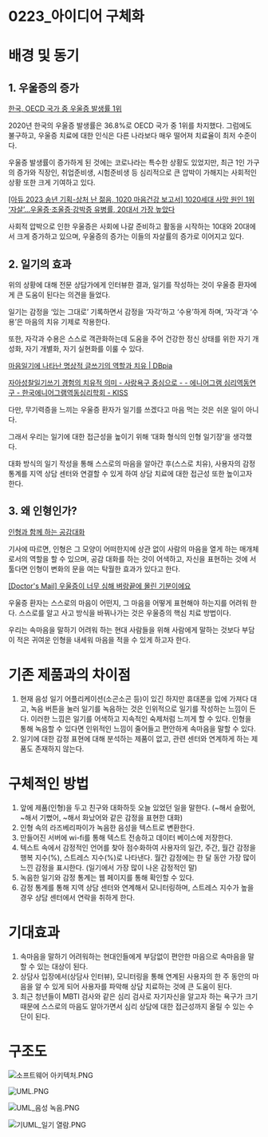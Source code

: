 # 0223_아이디어 구체화

# 배경 및 동기

## 1. 우울증의 증가

[한국, OECD 국가 중 우울증 발생률 1위](https://www.hidoc.co.kr/healthstory/news/C0000610421)

2020년 한국의 우울증 발생률은 36.8%로 OECD 국가 중 1위를 차지했다. 그럼에도 불구하고, 우울증 치료에 대한 인식은 다른 나라보다 매우 떨어져 치료율이 최저 수준이다. 

우울증 발생률이 증가하게 된 것에는 코로나라는 특수한 상황도 있었지만, 최근 1인 가구의 증가와 직장인, 취업준비생, 시험준비생 등 심리적으로 큰 압박이 가해지는 사회적인 상황 또한 크게 기여하고 있다.

[[아듀 2023 송년 기획-상처 난 젊음, 1020 마음건강 보고서] 1020세대 사망 원인 1위 ‘자살’…우울증·조울증·강박증 유병률, 20대서 가장 높았다](https://m.khan.co.kr/national/health-welfare/article/202312180600055#c2b)

사회적 압박으로 인한 우울증은 사회에 나갈 준비하고 활동을 시작하는 10대와 20대에서 크게 증가하고 있으며, 우울증의 증가는 이들의 자살률의 증가로 이어지고 있다.

## 2. 일기의 효과

위의 상황에 대해 전문 상담가에게 인터뷰한 결과, 일기를 작성하는 것이 우울증 환자에게 큰 도움이 된다는 의견을 들었다.

일기는 감정을 ‘있는 그대로’ 기록하면서 감정을 ‘자각’하고 ‘수용’하게 하며, ‘자각’과 ‘수용’은 마음의 치유 기제로 작용한다.

또한, 자각과 수용은 스스로 객관화하는데 도움을 주어 건강한 정신 상태를 위한 자기 개성화, 자기 개별화, 자기 실현화를 이룰 수 있다.

[마음일기에 나타난 명상적 글쓰기의 역할과 치유 | DBpia](https://www.dbpia.co.kr/Journal/articleDetail?nodeId=NODE11273453)

[자아성찰일기쓰기 경험의 치유적 의미 - 사랑욕구 중심으로 - - 에니어그램 심리역동연구 - 한국에니어그램역동심리학회 - KISS](https://kiss.kstudy.com/Detail/Ar?key=3739724)

다만, 무기력증을 느끼는 우울증 환자가 일기를 쓰겠다고 마음 먹는 것은 쉬운 일이 아니다. 

그래서 우리는 일기에 대한 접근성을 높이기 위해 ‘대화 형식의 인형 일기장’을 생각했다. 

대화 방식의 일기 작성을 통해 스스로의 마음을 알아간 후(스스로 치유), 사용자의 감정 통계를 지역 상담 센터와 연결할 수 있게 하여 상담 치료에 대한 접근성 또한 높이고자 한다.

## 3. 왜 인형인가?

[인형과 함께 하는 공감대화](https://brunch.co.kr/@jinokim/90)

기사에 따르면, 인형은 그 모양이 어떠한지에 상관 없이 사람의 마음을 열게 하는 매개체로서의 역할을 할 수 있으며, 공감 대화를 하는 것이 어색하고, 자신을 표현하는 것에 서툴다면 인형이 변화의 문을 여는 탁월한 효과가 있다고 한다.

[[Doctor's Mail] 우울증이 너무 심해 벼랑끝에 몰린 기분이에요](https://www.psychiatricnews.net/news/articleView.html?idxno=32072)

우울증 환자는 스스로의 마음이 어떤지, 그 마음을 어떻게 표현해야 하는지를 어려워 한다. 스스로를 알고 사고 방식을 바꿔나가는 것은 우울증의 핵심 치료 방법이다.

우리는 속마음을 말하기 어려워 하는 현대 사람들을 위해 사람에게 말하는 것보다 부담이 적은 귀여운 인형을 내세워 마음을 적을 수 있게 하고자 한다.

# 기존 제품과의 차이점

1. 현재 음성 일기 어플리케이션(소곤소곤 등)이 있긴 하지만 휴대폰을 입에 가져다 대고, 녹음 버튼을 눌러 일기를 녹음하는 것은 인위적으로 일기를 작성하는 느낌이 든다. 이러한 느낌은 일기를 어색하고 지속적인 숙제처럼 느끼게 할 수 있다. 인형을 통해 녹음할 수 있다면 인위적인 느낌이 줄어들고 편안하게 속마음을 말할 수 있다. 
2. 일기에 대한 감정 표현에 대해 분석하는 제품이 없고, 관련 센터와 연계하게 하는 제품도 존재하지 않는다.

# 구체적인 방법

1. 앞에 제품(인형)을 두고 친구와 대화하듯 오늘 있었던 일을 말한다. (~해서 슬펐어, ~해서 기뻤어, ~해서 화났어와 같은 감정을 표현한 대화)
2. 인형 속의 라즈베리파이가 녹음한 음성을 텍스트로 변환한다.
3. 만들어진 서버에 wi-fi를 통해 텍스트 전송하고 데이터 베이스에 저장한다.
4. 텍스트 속에서 감정적인 언어를 찾아 점수화하여 사용자의 일간, 주간, 월간 감정을 행복 지수(%), 스트레스 지수(%)로 나타낸다. 월간 감정에는 한 달 동안 가장 많이 느낀 감정을 표시한다. (일기에서 가장 많이 나온 감정적인 말)
5. 녹음한 일기와 감정 통계는 웹 페이지를 통해 확인할 수 있다.
6. 감정 통계를 통해 지역 상담 센터와 연계해서 모니터링하며, 스트레스 지수가 높을 경우 상담 센터에서 연락을 취하게 한다.

# 기대효과

1. 속마음을 말하기 어려워하는 현대인들에게 부담없이 편안한 마음으로 속마음을 말할 수 있는 대상이 된다.
2. 상담사 입장에서(상담사 인터뷰), 모니터링을 통해 연계된 사용자의 한 주 동안의 마음을 알 수 있게 되어 사용자를 파악해 상담 치료하는 것에 큰 도움이 된다.
3. 최근 청년들이 MBTI 검사와 같은 심리 검사로 자기자신을 알고자 하는 욕구가 크기 때문에 스스로의 마음도 알아가면서 심리 상담에 대한 접근성까지 올릴 수 있는 수단이 된다.

# 구조도

![소프트웨어 아키텍처.PNG](0223_%E1%84%8B%E1%85%A1%E1%84%8B%E1%85%B5%E1%84%83%E1%85%B5%E1%84%8B%E1%85%A5%20%E1%84%80%E1%85%AE%E1%84%8E%E1%85%A6%E1%84%92%E1%85%AA%20095e7064bb234119ba859ebbb1c22355/%25EC%2586%258C%25ED%2594%2584%25ED%258A%25B8%25EC%259B%25A8%25EC%2596%25B4_%25EC%2595%2584%25ED%2582%25A4%25ED%2585%258D%25EC%25B2%2598.png)

![UML.PNG](0223_%E1%84%8B%E1%85%A1%E1%84%8B%E1%85%B5%E1%84%83%E1%85%B5%E1%84%8B%E1%85%A5%20%E1%84%80%E1%85%AE%E1%84%8E%E1%85%A6%E1%84%92%E1%85%AA%20095e7064bb234119ba859ebbb1c22355/UML.png)

![UML_음성 녹음.PNG](0223_%E1%84%8B%E1%85%A1%E1%84%8B%E1%85%B5%E1%84%83%E1%85%B5%E1%84%8B%E1%85%A5%20%E1%84%80%E1%85%AE%E1%84%8E%E1%85%A6%E1%84%92%E1%85%AA%20095e7064bb234119ba859ebbb1c22355/UML_%25EC%259D%258C%25EC%2584%25B1_%25EB%2585%25B9%25EC%259D%258C.png)

![기UML_일기 열람.PNG](0223_%E1%84%8B%E1%85%A1%E1%84%8B%E1%85%B5%E1%84%83%E1%85%B5%E1%84%8B%E1%85%A5%20%E1%84%80%E1%85%AE%E1%84%8E%E1%85%A6%E1%84%92%E1%85%AA%20095e7064bb234119ba859ebbb1c22355/%25EA%25B8%25B0UML_%25EC%259D%25BC%25EA%25B8%25B0_%25EC%2597%25B4%25EB%259E%258C.png)
